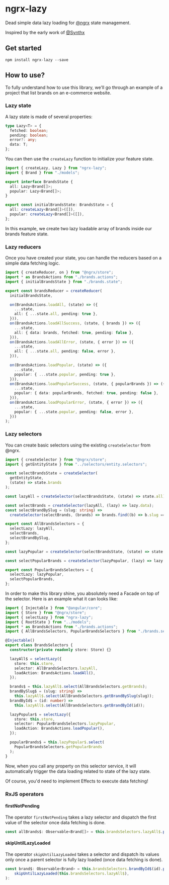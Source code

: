 # ngrx-lazy

Dead simple data lazy loading for [@ngrx](https://github.com/ngrx) state management.

Inspired by the early work of [@Synthx](https://github.com/Synthx)

## Get started

```
npm install ngrx-lazy --save
```

## How to use?

To fully understand how to use this library, we'll go through an example of a project that list brands on an e-commerce website.

### Lazy state

A lazy state is made of several properties:

```ts
type Lazy<T> = {
  fetched: boolean;
  pending: boolean;
  error?: any;
  data: T;
};
```

You can then use the `createLazy` function to initialize your feature state.

```ts
import { createLazy, Lazy } from "ngrx-lazy";
import { Brand } from "./models";

export interface BrandsState {
  all: Lazy<Brand[]>;
  popular: Lazy<Brand[]>;
}

export const initialBrandsState: BrandsState = {
  all: createLazy<Brand[]>([]),
  popular: createLazy<Brand[]>([]),
};
```

In this example, we create two lazy loadable array of brands inside our brands feature state.

### Lazy reducers

Once you have created your state, you can handle the reducers based on a simple data fetching logic.

```ts
import { createReducer, on } from "@ngrx/store";
import * as BrandsActions from "./brands.actions";
import { initialBrandsState } from "./brands.state";

export const brandsReducer = createReducer(
  initialBrandsState,

  on(BrandsActions.loadAll, (state) => ({
    ...state,
    all: { ...state.all, pending: true },
  })),
  on(BrandsActions.loadAllSuccess, (state, { brands }) => ({
    ...state,
    all: { data: brands, fetched: true, pending: false },
  })),
  on(BrandsActions.loadAllError, (state, { error }) => ({
    ...state,
    all: { ...state.all, pending: false, error },
  })),

  on(BrandsActions.loadPopular, (state) => ({
    ...state,
    popular: { ...state.popular, pending: true },
  })),
  on(BrandsActions.loadPopularSuccess, (state, { popularBrands }) => ({
    ...state,
    popular: { data: popularBrands, fetched: true, pending: false },
  })),
  on(BrandsActions.loadPopularError, (state, { error }) => ({
    ...state,
    popular: { ...state.popular, pending: false, error },
  }))
);
```

### Lazy selectors

You can create basic selectors using the existing `createSelector` from @ngrx.

```ts
import { createSelector } from "@ngrx/store";
import { getEntityState } from "../selectors/entity.selectors";

const selectBrandsState = createSelector(
  getEntityState,
  (state) => state.brands
);

const lazyAll = createSelector(selectBrandsState, (state) => state.all);

const selectBrands = createSelector(lazyAll, (lazy) => lazy.data);
const selectBrandBySlug = (slug: string) =>
  createSelector(selectBrands, (brands) => brands.find((b) => b.slug === slug));

export const AllBrandsSelectors = {
  selectLazy: lazyAll,
  selectBrands,
  selectBrandBySlug,
};

const lazyPopular = createSelector(selectBrandsState, (state) => state.popular);

const selectPopularBrands = createSelector(lazyPopular, (lazy) => lazy.data);

export const PopularBrandsSelectors = {
  selectLazy: lazyPopular,
  selectPopularBrands,
};
```

In order to make this library shine, you absolutely need a Facade on top of the selector. Here is an example what it can looks like:

```ts
import { Injectable } from "@angular/core";
import { Store } from "@ngrx/store";
import { selectLazy } from "ngrx-lazy";
import { RootState } from "../models";
import * as BrandsActions from "./brands.actions";
import { AllBrandsSelectors, PopularBrandsSelectors } from "./brands.selectors";

@Injectable()
export class BrandsSelectors {
  constructor(private readonly store: Store) {}

  lazyAll$ = selectLazy({
    store: this.store,
    selector: AllBrandsSelectors.lazyAll,
    loadAction: BrandsActions.loadAll(),
  });

  brands$ = this.lazyAll$.select(AllBrandsSelectors.getBrands);
  brandBySlug$ = (slug: string) =>
    this.lazyAll$.select(AllBrandsSelectors.getBrandBySlug(slug));
  brandById$ = (id: number) =>
    this.lazyAll$.select(AllBrandsSelectors.getBrandById(id));

  lazyPopular$ = selectLazy({
    store: this.store,
    selector: PopularBrandsSelectors.lazyPopular,
    loadAction: BrandsActions.loadPopular(),
  });

  popularBrands$ = this.lazyPopular$.select(
    PopularBrandsSelectors.getPopularBrands
  );
}
```

Now, when you call any property on this selector service, it will automatically trigger the data loading related to state of the lazy state.

Of course, you'd need to implement Effects to execute data fetching!

### RxJS operators

#### firstNotPending

The operator `firstNotPending` takes a lazy selector and dispatch the first value of the selector once data fetching is done.

```ts
const allBrands$: Observable<Brand[]> = this.brandsSelectors.lazyAll$.pipe(firstNotPending()):
```

#### skipUntilLazyLoaded

The operator `skipUntilLazyLoaded` takes a selector and dispatch its values only once a parent selector is fully lazy loaded (once data fetching is done).

```ts
const brand$: Observable<Brand> = this.brandsSelectors.brandById$(id).pipe(
    skipUntilLazyLoaded(this.brandsSelectors.lazyAll$),
):
```
